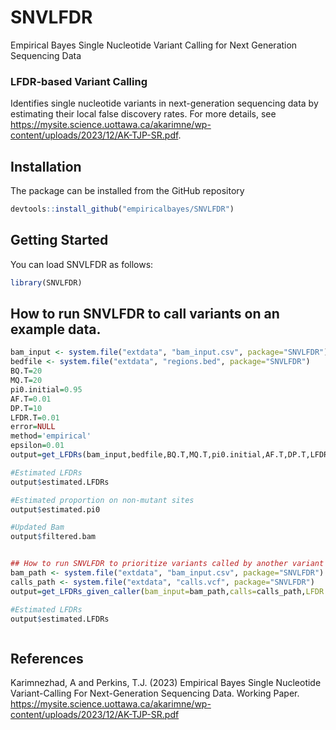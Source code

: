 # SNVLFDR
Empirical Bayes Single Nucleotide Variant Calling for Next Generation Sequencing Data
 
 ### LFDR-based Variant Calling 
 Identifies single nucleotide variants in next-generation sequencing data by estimating their local false discovery rates. For more details, see <https://mysite.science.uottawa.ca/akarimne/wp-content/uploads/2023/12/AK-TJP-SR.pdf>.


## Installation

The package can be installed from the GitHub repository
```r
devtools::install_github("empiricalbayes/SNVLFDR")
```

## Getting Started
You can load SNVLFDR as follows:

```r
library(SNVLFDR)
```

## How to run SNVLFDR to call variants on an example data.
```r
bam_input <- system.file("extdata", "bam_input.csv", package="SNVLFDR")
bedfile <- system.file("extdata", "regions.bed", package="SNVLFDR")
BQ.T=20
MQ.T=20
pi0.initial=0.95
AF.T=0.01
DP.T=10
LFDR.T=0.01
error=NULL
method='empirical'
epsilon=0.01
output=get_LFDRs(bam_input,bedfile,BQ.T,MQ.T,pi0.initial,AF.T,DP.T,LFDR.T,error,method,epsilon)

#Estimated LFDRs
output$estimated.LFDRs

#Estimated proportion on non-mutant sites
output$estimated.pi0

#Updated Bam
output$filtered.bam


## How to run SNVLFDR to prioritize variants called by another variant caller
bam_path <- system.file("extdata", "bam_input.csv", package="SNVLFDR")
calls_path <- system.file("extdata", "calls.vcf", package="SNVLFDR")
output=get_LFDRs_given_caller(bam_input=bam_path,calls=calls_path,LFDR.T=0.01,error=NULL)

#Estimated LFDRs
output$estimated.LFDRs



```


## References
Karimnezhad, A and Perkins, T.J. (2023) Empirical Bayes Single Nucleotide Variant-Calling For Next-Generation Sequencing Data. Working Paper. <https://mysite.science.uottawa.ca/akarimne/wp-content/uploads/2023/12/AK-TJP-SR.pdf>

